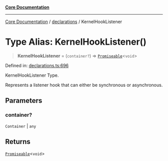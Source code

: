 [**Core Documentation**](../../README.md)

***

[Core Documentation](../../README.md) / [declarations](../README.md) / KernelHookListener

# Type Alias: KernelHookListener()

> **KernelHookListener** = (`container?`) => [`Promiseable`](Promiseable.md)\<`void`\>

Defined in: [declarations.ts:696](https://github.com/stonemjs/core/blob/3581a30de158e951ead319c3cc6abead0be9639f/src/declarations.ts#L696)

KernelHookListener Type.

Represents a listener hook that can either be synchronous or asynchronous.

## Parameters

### container?

`Container` | `any`

## Returns

[`Promiseable`](Promiseable.md)\<`void`\>
